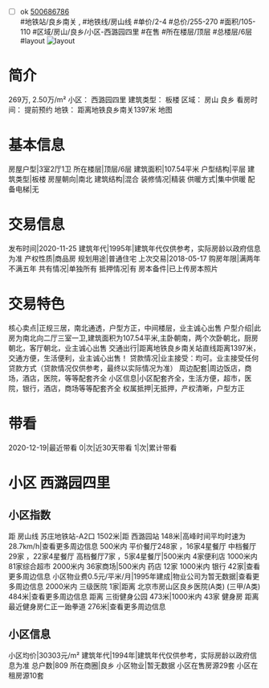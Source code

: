 - [ ] ok [500686786](https://bj.5i5j.com/ershoufang/500686786.html)  
 #地铁站/良乡南关 ,  #地铁线/房山线
#单价/2-4 #总价/255-270 #面积/105-110   #区域/房山/良乡/小区-西潞园四里 #在售 #所在楼层/顶层 #总楼层/6层 #layout 
![layout](http://image2.5i5j.com//group1/M00/E3/24/CgqJMl7BDdSAA0AMAAB-NhQG9dA629.jpg_P5.jpg) 
# 简介 
 269万,  2.50万/m² 
小区： 西潞园四里
建筑类型： 板楼
区域： 房山 良乡
看房时间： 提前预约
地铁： 距离地铁良乡南关1397米 地图
# 基本信息 
 房屋户型|3室2厅1卫
所在楼层|顶层/6层
建筑面积|107.54平米
户型结构|平层
建筑类型|板楼
房屋朝向|南北
建筑结构|混合
装修情况|精装
供暖方式|集中供暖
配备电梯|无
# 交易信息 
 发布时间|2020-11-25
建筑年代|1995年|建筑年代仅供参考，实际房龄以政府信息为准
产权性质|商品房
规划用途|普通住宅
上次交易|2018-05-17
购房年限|满两年不满五年
共有情况|单独所有
抵押情况|有
房本备件|已上传房本照片
# 交易特色 
 核心卖点|正规三居，南北通透，户型方正，中间楼层，业主诚心出售
户型介绍|此房为南北向二厅三室一卫,建筑面积为107.54平米,主卧朝南，两个次卧朝北，厨房朝北，客厅朝北，业主诚心出售
交通出行|距离地铁良乡南关站直线距离1397米，交通方便，生活便利，业主诚心出售！
贷款情况|业主接受：均可。业主接受任何贷款方式（贷款情况仅供参考，最终以实际情况为准）
周边配套|周边饭店，商场，酒店，医院，等等配套齐全
小区信息|小区配套齐全，生活方便，超市，医院，银行，酒店，商场等等配套齐全
权属抵押|无抵押，产权清晰，户型方正
# 带看 
 2020-12-19|最近带看	 0|次|近30天带看	 1|次|累计带看
# 小区 西潞园四里
## 小区指数 
 距 房山线 苏庄地铁站-A2口 1502米|距 西潞园站 148米|高峰时间平均时速为28.7km/h|查看更多周边信息
500米内 平价餐厅248家 ，16家4星餐厅
中档餐厅29家 ，22家4星餐厅
高档餐厅7家 ，5家4星餐厅|500米内 4家便利店
1000米内 81家综合超市
2000米内 36家商场|500米内 药店 12家
1000米内 银行 42家|查看更多周边信息
小区物业费0.5元/平米/月|1995年建成|物业公司为暂无数据|查看更多周边信息
2000米内 三级医院 1家|距离 北京市房山区良乡医院(A类) (三甲/A类) 484米|查看更多周边信息
距离 三街健身公园 473米|1000米内 43家 健身房
距离最近健身房仁正一跆拳道 276米|查看更多周边信息
## 小区信息 
 小区均价|30303元/m²
建筑年代|1994年|建筑年代仅供参考，实际房龄以政府信息为准
总户数|809
所在商圈|良乡
小区物业|暂无数据
小区在售房源29套
小区在租房源10套
